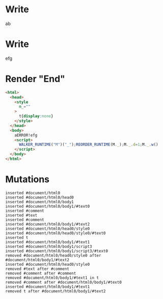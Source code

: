 # Write
  a<!--M_!^a-->b


# Write
  <!--M_!a-->efg<style M_>t{display:none}</style><t c M_=a>ERROR!</t><script>WALKER_RUNTIME("M")("_");REORDER_RUNTIME(M._);M._.d=1;M._.w()</script>


# Render "End"
```html
<html>
  <head>
    <style
      m_=""
    >
      t{display:none}
    </style>
  </head>
  <body>
    aERROR!efg
    <script>
      WALKER_RUNTIME("M")("_");REORDER_RUNTIME(M._);M._.d=1;M._.w()
    </script>
  </body>
</html>
```

# Mutations
```
inserted #document/html0
inserted #document/html0/head0
inserted #document/html0/body1
inserted #document/html0/body1/#text0
inserted #comment
inserted #text
inserted #comment
inserted #document/html0/body1/#text2
inserted #document/html0/head0/style0
inserted #document/html0/head0/style0/#text0
inserted t
inserted #document/html0/body1/#text1
inserted #document/html0/body1/script3
inserted #document/html0/body1/script3/#text0
removed #document/html0/head0/style0 after #document/html0/body1/#text2
inserted #document/html0/head0/style0
removed #text after #comment
removed #comment after #comment
removed #document/html0/body1/#text1 in t
removed #comment after #document/html0/body1/#text0
inserted #document/html0/body1/#text1
removed t after #document/html0/body1/#text2
```